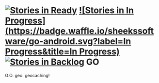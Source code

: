 [![Stories in Ready](https://badge.waffle.io/sheekssoftware/go-android.png?label=ready&title=Ready)](https://waffle.io/sheekssoftware/go-android)
[![Stories in In Progress](https://badge.waffle.io/sheekssoftware/go-android.svg?label=In Progress&title=In Progress)](http://waffle.io/sheekssoftware/go-android)
[![Stories in Backlog](https://badge.waffle.io/sheekssoftware/go-android.svg?label=Backlog&title=Backlog)](http://waffle.io/sheekssoftware/go-android)
GO
==

G.O. geo. geocaching!
